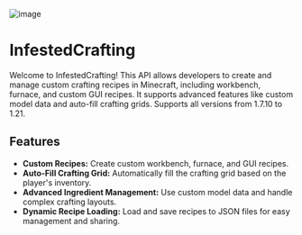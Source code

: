 ![image](https://github.com/InfestedStudios/InfestedCrafting/assets/42579059/3da18eb4-6c8e-4f2d-b477-82585ed35b83)

# InfestedCrafting

Welcome to InfestedCrafting! This API allows developers to create and manage custom crafting recipes in Minecraft, 
including workbench, furnace, and custom GUI recipes. It supports advanced features like custom model data and 
auto-fill crafting grids. Supports all versions from 1.7.10 to 1.21.

## Features

- **Custom Recipes:** Create custom workbench, furnace, and GUI recipes.
- **Auto-Fill Crafting Grid:** Automatically fill the crafting grid based on the player's inventory.
- **Advanced Ingredient Management:** Use custom model data and handle complex crafting layouts.
- **Dynamic Recipe Loading:** Load and save recipes to JSON files for easy management and sharing.
